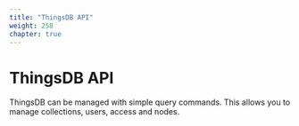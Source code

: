 ```yaml
---
title: "ThingsDB API"
weight: 258
chapter: true
---
```


# ThingsDB API

ThingsDB can be managed with simple query commands. This allows you to manage
collections, users, access and nodes.
